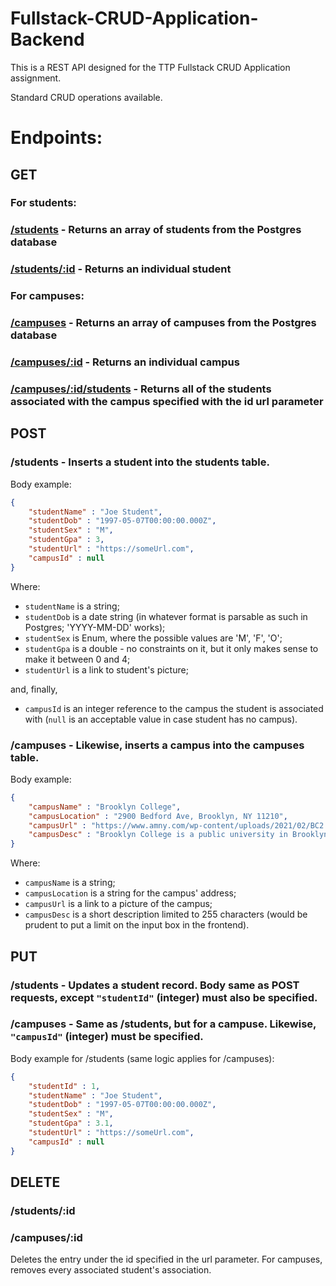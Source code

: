# Fullstack-CRUD-Application-Backend

This is a REST API designed for the TTP Fullstack CRUD Application assignment.

Standard CRUD operations available.

# Endpoints:

## GET

### For students:
### [/students](https://ttp-college-db.herokuapp.com/students) - Returns an array of students from the Postgres database
### [/students/:id](https://ttp-college-db.herokuapp.com/students/1) - Returns an individual student

### For campuses:
### [/campuses](https://ttp-college-db.herokuapp.com/campuses) - Returns an array of campuses from the Postgres database
### [/campuses/:id](https://ttp-college-db.herokuapp.com/campuses/1) - Returns an individual campus
### [/campuses/:id/students](https://ttp-college-db.herokuapp.com/campuses/1/students) - Returns all of the students associated with the campus specified with the id url parameter

## POST

### /students - Inserts a student into the students table. 
Body example: 
```JSON
{
    "studentName" : "Joe Student",
    "studentDob" : "1997-05-07T00:00:00.000Z",
    "studentSex" : "M",
    "studentGpa" : 3,
    "studentUrl" : "https://someUrl.com",
    "campusId" : null
}
```

Where: 
- `studentName` is a string;
- `studentDob` is a date string (in whatever format is parsable as such in Postgres; 'YYYY-MM-DD' works); 
- `studentSex` is Enum, where the possible values are 'M', 'F', 'O'; 
- `studentGpa` is a double - no constraints on it, but it only makes sense to make it between 0 and 4; 
- `studentUrl` is a link to student's picture; 

and, finally, 
- `campusId` is an integer reference to the campus the student is associated with (`null` is an acceptable value in case student has no campus). 

### /campuses - Likewise, inserts a campus into the campuses table.
Body example:
```JSON
{
    "campusName" : "Brooklyn College",
    "campusLocation" : "2900 Bedford Ave, Brooklyn, NY 11210",
    "campusUrl" : "https://www.amny.com/wp-content/uploads/2021/02/BC2.jpg",
    "campusDesc" : "Brooklyn College is a public university in Brooklyn, New York. It is part of the City University of New York system and enrolls about 15,000 undergraduate and 2,800 graduate students on a 35-acre campus."
}
```
Where: 
- `campusName` is a string; 
- `campusLocation` is a string for the campus' address; 
- `campusUrl` is a link to a picture of the campus; 
- `campusDesc` is a short description limited to 255 characters (would be prudent to put a limit on the input box in the frontend).

## PUT

### /students - Updates a student record. Body same as POST requests, except `"studentId"` (integer) must also be specified.

### /campuses - Same as /students, but for a campuse. Likewise, `"campusId"` (integer) must be specified.

Body example for /students (same logic applies for /campuses):
```JSON
{
    "studentId" : 1,
    "studentName" : "Joe Student",
    "studentDob" : "1997-05-07T00:00:00.000Z",
    "studentSex" : "M", 
    "studentGpa" : 3.1,
    "studentUrl" : "https://someUrl.com",
    "campusId" : null
}
```


## DELETE

### /students/:id

### /campuses/:id

Deletes the entry under the id specified in the url parameter. For campuses, removes every associated student's association.
